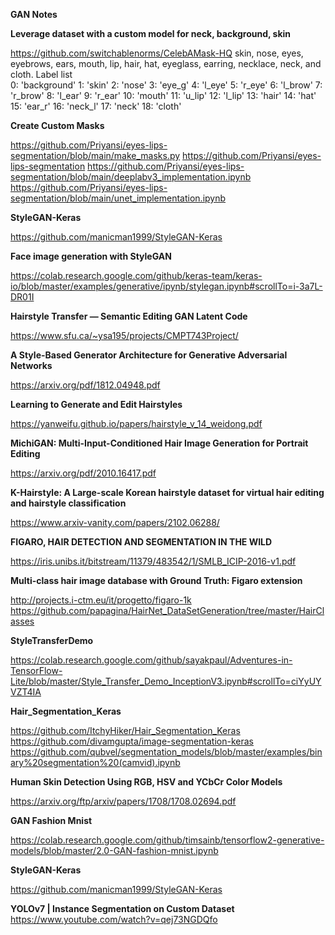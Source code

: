 
**GAN Notes**

**Leverage dataset with a custom model for neck, background, skin**

https://github.com/switchablenorms/CelebAMask-HQ
skin, nose, eyes, eyebrows, ears, mouth, lip, hair, hat, eyeglass, earring, necklace, neck, and cloth.
Label list        
0: 'background'    1: 'skin'    2: 'nose'  3: 'eye_g'    4: 'l_eye'    5: 'r_eye'    6: 'l_brow'    7: 'r_brow'    8: 'l_ear'    9: 'r_ear'    10: 'mouth'    11: 'u_lip'   12: 'l_lip'    13: 'hair'    14: 'hat'    15: 'ear_r'    16: 'neck_l'    17: 'neck'   18: 'cloth'    

**Create Custom Masks**

https://github.com/Priyansi/eyes-lips-segmentation/blob/main/make_masks.py
https://github.com/Priyansi/eyes-lips-segmentation
https://github.com/Priyansi/eyes-lips-segmentation/blob/main/deeplabv3_implementation.ipynb
https://github.com/Priyansi/eyes-lips-segmentation/blob/main/unet_implementation.ipynb


**StyleGAN-Keras**

https://github.com/manicman1999/StyleGAN-Keras

**Face image generation with StyleGAN**

https://colab.research.google.com/github/keras-team/keras-io/blob/master/examples/generative/ipynb/stylegan.ipynb#scrollTo=i-3a7L-DR01I

**Hairstyle Transfer — Semantic Editing GAN Latent Code**

https://www.sfu.ca/~ysa195/projects/CMPT743Project/

**A Style-Based Generator Architecture for Generative Adversarial Networks**

https://arxiv.org/pdf/1812.04948.pdf

**Learning to Generate and Edit Hairstyles**

https://yanweifu.github.io/papers/hairstyle_v_14_weidong.pdf

**MichiGAN: Multi-Input-Conditioned Hair Image Generation for Portrait Editing**

https://arxiv.org/pdf/2010.16417.pdf

**K-Hairstyle: A Large-scale Korean hairstyle dataset for virtual hair editing and hairstyle classification**

https://www.arxiv-vanity.com/papers/2102.06288/

**FIGARO, HAIR DETECTION AND SEGMENTATION IN THE WILD**

https://iris.unibs.it/bitstream/11379/483542/1/SMLB_ICIP-2016-v1.pdf

**Multi-class hair image database with Ground Truth: Figaro extension**

http://projects.i-ctm.eu/it/progetto/figaro-1k
https://github.com/papagina/HairNet_DataSetGeneration/tree/master/HairClasses


**StyleTransferDemo**

https://colab.research.google.com/github/sayakpaul/Adventures-in-TensorFlow-Lite/blob/master/Style_Transfer_Demo_InceptionV3.ipynb#scrollTo=ciYyUYVZT4IA


**Hair_Segmentation_Keras**

https://github.com/ItchyHiker/Hair_Segmentation_Keras
https://github.com/divamgupta/image-segmentation-keras
https://github.com/qubvel/segmentation_models/blob/master/examples/binary%20segmentation%20(camvid).ipynb


**Human Skin Detection Using RGB, HSV and YCbCr Color Models**

https://arxiv.org/ftp/arxiv/papers/1708/1708.02694.pdf

**GAN Fashion Mnist**

https://colab.research.google.com/github/timsainb/tensorflow2-generative-models/blob/master/2.0-GAN-fashion-mnist.ipynb

**StyleGAN-Keras**

https://github.com/manicman1999/StyleGAN-Keras


**YOLOv7 | Instance Segmentation on Custom Dataset**
https://www.youtube.com/watch?v=qej73NGDQfo

